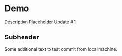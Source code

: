 # Demo

Description Placeholder
Update # 1

## Subheader

Some additional text to test commit from local machine. 
